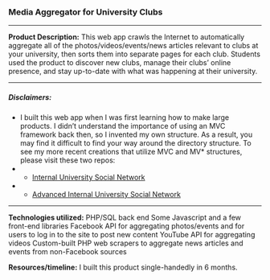 ### Media Aggregator for University Clubs

---

**Product Description:** This web app crawls the Internet to automatically aggregate all of the photos/videos/events/news articles relevant to clubs at your university, then sorts them into separate pages for each club. Students used the product to discover new clubs, manage their clubs’ online presence, and stay up-to-date with what was happening at their university.

---

##### Disclaimers:
- I built this web app when I was first learning how to make large products. I didn’t understand the importance of using an MVC framework back then, so I invented my own structure. As a result, you may find it difficult to find your way around the directory structure. To see my more recent creations that utilize MVC and MV* structures, please visit these two repos:
- - [Internal University Social Network](https://github.com/ThePatShea/internal-university-social-network)
- - [Advanced Internal University Social Network](https://github.com/ThePatShea/advanced-internal-university-social-network)

<hr/>


<b>Technologies utilized:</b>
PHP/SQL back end
Some Javascript and a few front-end libraries
Facebook API for aggregating photos/events and for users to log in to the site to post new content
YouTube API for aggregating videos
Custom-built PHP web scrapers to aggregate news articles and events from non-Facebook sources

<b>Resources/timeline:</b> I built this product single-handedly in 6 months.
